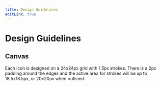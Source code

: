 ```yaml
---
title: Design Guidelines
editLink: true
---
```

# Design Guidelines
## Canvas
Each icon is designed on a 24x24px grid with 1.5px strokes.
There is a 2px padding around the edges and the active area for strokes will be up to 18.5x18.5px, or 20x20px when outlined.